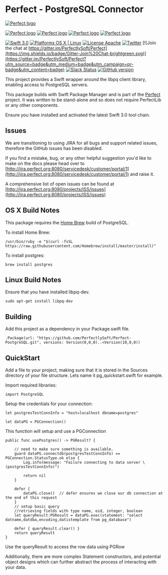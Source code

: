 # Perfect - PostgreSQL Connector

[![Perfect logo](http://www.perfect.org/github/Perfect_GH_header_854.jpg)](http://perfect.org/get-involved.html)

[![Perfect logo](http://www.perfect.org/github/Perfect_GH_button_1_Star.jpg)](https://github.com/PerfectlySoft/Perfect)
[![Perfect logo](http://www.perfect.org/github/Perfect_GH_button_2_Git.jpg)](https://gitter.im/PerfectlySoft/Perfect)
[![Perfect logo](http://www.perfect.org/github/Perfect_GH_button_3_twit.jpg)](https://twitter.com/perfectlysoft)
[![Perfect logo](http://www.perfect.org/github/Perfect_GH_button_4_slack.jpg)](http://perfect.ly)


[![Swift 3.0](https://img.shields.io/badge/Swift-3.0-orange.svg?style=flat)](https://developer.apple.com/swift/)
[![Platforms OS X | Linux](https://img.shields.io/badge/Platforms-OS%20X%20%7C%20Linux%20-lightgray.svg?style=flat)](https://developer.apple.com/swift/)
[![License Apache](https://img.shields.io/badge/License-Apache-lightgrey.svg?style=flat)](http://perfect.org/licensing.html)
[![Twitter](https://img.shields.io/badge/Twitter-@PerfectlySoft-blue.svg?style=flat)](http://twitter.com/PerfectlySoft)
[![Join the chat at https://gitter.im/PerfectlySoft/Perfect](https://img.shields.io/badge/Gitter-Join%20Chat-brightgreen.svg)](https://gitter.im/PerfectlySoft/Perfect?utm_source=badge&utm_medium=badge&utm_campaign=pr-badge&utm_content=badge)
[![Slack Status](http://perfect.ly/badge.svg)](http://perfect.ly)
[![GitHub version](https://badge.fury.io/gh/PerfectlySoft%2FPerfect-PostgreSQL.svg)](https://badge.fury.io/gh/PerfectlySoft%2FPerfect-PostgreSQL)


This project provides a Swift wrapper around the libpq client library, enabling access to PostgreSQL servers.

This package builds with Swift Package Manager and is part of the [Perfect](https://github.com/PerfectlySoft/Perfect) project. It was written to be stand-alone and so does not require PerfectLib or any other components.

Ensure you have installed and activated the latest Swift 3.0 tool chain.


## Issues

We are transitioning to using JIRA for all bugs and support related issues, therefore the GitHub issues has been disabled.

If you find a mistake, bug, or any other helpful suggestion you'd like to make on the docs please head over to [http://jira.perfect.org:8080/servicedesk/customer/portal/1](http://jira.perfect.org:8080/servicedesk/customer/portal/1) and raise it.

A comprehensive list of open issues can be found at [http://jira.perfect.org:8080/projects/ISS/issues](http://jira.perfect.org:8080/projects/ISS/issues)


## OS X Build Notes

This package requires the [Home Brew](http://brew.sh) build of PostgreSQL.

To install Home Brew:

```
/usr/bin/ruby -e "$(curl -fsSL https://raw.githubusercontent.com/Homebrew/install/master/install)"
```

To install postgres:

```
brew install postgres
```

## Linux Build Notes

Ensure that you have installed libpq-dev.

```
sudo apt-get install libpq-dev
```

## Building

Add this project as a dependency in your Package.swift file.

```
.Package(url: "https://github.com/PerfectlySoft/Perfect-PostgreSQL.git", versions: Version(0,0,0)..<Version(10,0,0))
```

## QuickStart

Add a file to your project, making sure that it is stored in the Sources directory of your file structure. Lets name it pg_quickstart.swift for example.

Import required libraries:
```
import PostgreSQL
```

Setup the credentials for your connection: 
```
let postgresTestConnInfo = "host=localhost dbname=postgres"

let dataPG = PGConnection()
```

This function will setup and use a PGConnection

```
public func usePostgres() -> PGResult? {
    
    // need to make sure something is available.
    guard dataPG.connectdb(postgresTestConnInfo) == PGConnection.StatusType.ok else {
        Log.info(message: "Failure connecting to data server \(postgresTestConnInfo)")
        
        return nil
    }

    defer {
        dataPG.close()  // defer ensures we close our db connection at the end of this request
    }
    // setup basic query
    //retrieving fields with type name, oid, integer, boolean
    let queryResult:PGResult = dataPG.exec(statement: "select datname,datdba,encoding,datistemplate from pg_database")
    
    defer { queryResult.clear() }
    return queryResult
}
```

Use the queryResult to access the row data using PGRow


Additionally, there are more complex Statement constructors, and potential object designs which can further abstract the process of interacting with your data.
